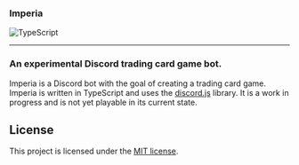 ### Imperia

![TypeScript](https://img.shields.io/badge/typescript-%23007ACC.svg?style=for-the-badge&logo=typescript&logoColor=white)

---

### An experimental Discord trading card game bot.

Imperia is a Discord bot with the goal of creating a trading card game. Imperia is written in TypeScript and uses the [discord.js](https://discord.js.org) library.
It is a work in progress and is not yet playable in its current state.

## License

This project is licensed under the [MIT license](LICENSE).
